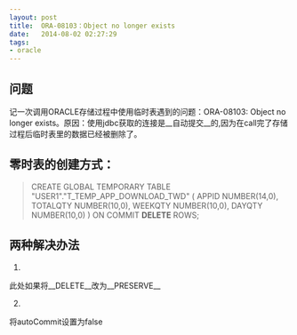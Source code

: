 ```yaml
---
layout: post
title:  ORA-08103：Object no longer exists
date:   2014-08-02 02:27:29
tags:
- oracle
---
```


问题
---
记一次调用ORACLE存储过程中使用临时表遇到的问题：ORA-08103: Object no longer exists。原因：使用jdbc获取的连接是__自动提交__的,因为在call完了存储过程后临时表里的数据已经被删除了。


零时表的创建方式：
---
>  CREATE GLOBAL TEMPORARY TABLE "USER1"."T\_TEMP\_APP\_DOWNLOAD\_TWD" 
   (
    APPID NUMBER(14,0), 
	TOTALQTY NUMBER(10,0), 
	WEEKQTY NUMBER(10,0), 
	DAYQTY NUMBER(10,0)
   ) ON COMMIT __DELETE__ ROWS;
   

两种解决办法
---
1.
此处如果将__DELETE__改为__PRESERVE__

2.
将autoCommit设置为false